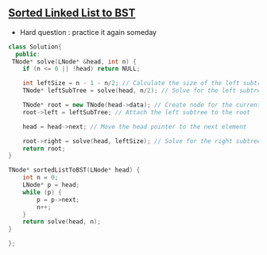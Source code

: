 ## [Sorted Linked List to BST ](https://www.geeksforgeeks.org/problems/sorted-list-to-bst/0)

- Hard question : practice it again someday

```cpp
class Solution{
  public:
 TNode* solve(LNode* &head, int n) {
    if (n <= 0 || !head) return NULL;

    int leftSize = n - 1 - n/2; // Calculate the size of the left subtree
    TNode* leftSubTree = solve(head, n/2); // Solve for the left subtree

    TNode* root = new TNode(head->data); // Create node for the current root
    root->left = leftSubTree; // Attach the left subtree to the root

    head = head->next; // Move the head pointer to the next element

    root->right = solve(head, leftSize); // Solve for the right subtree
    return root;
}

TNode* sortedListToBST(LNode* head) {
    int n = 0;
    LNode* p = head;
    while (p) {
        p = p->next;
        n++;
    }
    return solve(head, n);
}

};
```
